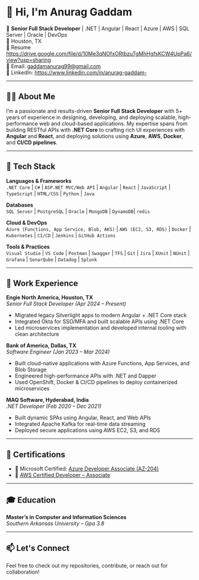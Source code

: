 # 👋 Hi, I'm Anurag Gaddam

🎯 **Senior Full Stack Developer** | .NET | Angular | React | Azure | AWS | SQL Server | Oracle | DevOps            
📍 Houston, TX        
📄 Resume https://drive.google.com/file/d/10Me3qNOfxORtbzuTgMhHgfsKCW4UpPa6/view?usp=sharing             
📧 Email: gaddamanurag99@gmail.com                          
🔗 LinkedIn: https://www.linkedin.com/in/anurag-gaddam-

---

## 🧑‍💻 About Me

I’m a passionate and results-driven **Senior Full Stack Developer** with 5+ years of experience in designing, developing, and deploying scalable, high-performance web and cloud-based applications. My expertise spans from building RESTful APIs with **.NET Core** to crafting rich UI experiences with **Angular** and **React**, and deploying solutions using **Azure**, **AWS**, **Docker**, and **CI/CD pipelines**.

---

## 🚀 Tech Stack

**Languages & Frameworks**  
`.NET Core` | `C#` | `ASP.NET MVC/Web API` | `Angular` | `React` | `JavaScript` | `TypeScript` | `HTML/CSS` | `Python` | `Java`

**Databases**  
`SQL Server` | `PostgreSQL` | `Oracle` | `MongoDB` | `DynamoDB`| `redis`

**Cloud & DevOps**  
`Azure (Functions, App Service, Blob, AKS)` | `AWS (EC2, S3, RDS)` | `Docker` | `Kubernetes` | `CI/CD` | `Jenkins` | `GitHub Actions`

**Tools & Practices**  
`Visual Studio` | `VS Code` | `Postman` | `Swagger` | `TFS` | `Git` | `Jira` | `XUnit` | `NUnit` | `Grafana` | `SonarQube` | `Datadog` | `Splunk`

---

## 🏢 Work Experience

**Engie North America, Houston, TX**  
*Senior Full Stack Developer (Apr 2024 – Present)*  
- Migrated legacy Silverlight apps to modern Angular + .NET Core stack  
- Integrated Okta for SSO/MFA and built scalable APIs using .NET Core  
- Led microservices implementation and developed internal tooling with clean architecture

**Bank of America, Dallas, TX**  
*Software Engineer (Jan 2023 – Mar 2024)*  
- Built cloud-native applications with Azure Functions, App Services, and Blob Storage  
- Engineered high-performance APIs with .NET and Dapper  
- Used OpenShift, Docker & CI/CD pipelines to deploy containerized microservices

**MAQ Software, Hyderabad, India**  
*.NET Developer (Feb 2020 – Dec 2021)*  
- Built dynamic SPAs using Angular, React, and Web APIs  
- Integrated Apache Kafka for real-time data streaming  
- Deployed secure applications using AWS EC2, S3, and RDS

---

## 📜 Certifications

- 🧾 Microsoft Certified: [Azure Developer Associate (AZ-204)](https://learn.microsoft.com/en-us/users/anuraggaddam-8870/transcript/v042naqx60wkz00)
- 🧾 [AWS Certified Developer – Associate](https://www.credly.com/badges/b886990e-ceb9-4cbe-a66b-e7b6d994a09a)


---

## 🎓 Education

**Master’s in Computer and Information Sciences**  
*Southern Arkansas University – Gpa 3.8*

---

## 📫 Let's Connect

Feel free to check out my repositories, contribute, or reach out for collaboration!

